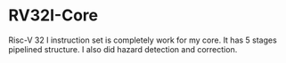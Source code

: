 # RV32I-Core
Risc-V 32 I instruction set is completely work for my core. It has 5 stages pipelined structure. I also did hazard detection and correction.
